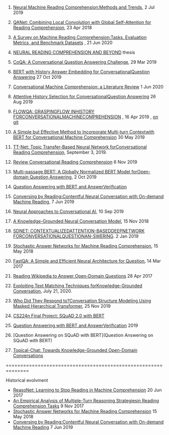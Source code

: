 1. [Neural Machine Reading Comprehension:Methods and Trends](https://arxiv.org/pdf/1907.01118v1.pdf), 2 Jul 2019

2. [QANet: Combining Local Convolution with Global Self-Attention for Reading Comprehension](https://arxiv.org/pdf/1804.09541.pdf), 23 Apr 2018

3. [A Survey on Machine Reading Comprehension:Tasks, Evaluation Metrics, and Benchmark Datasets](https://arxiv.org/pdf/2006.11880v1.pdf) , 21 Jun 2020
4. [NEURAL READING COMPREHENSION AND BEYOND](https://www.cs.princeton.edu/~danqic/papers/thesis.pdf) thesis
5. [CoQA: A Conversational Question Answering Challenge](https://arxiv.org/pdf/1808.07042.pdf), 29 Mar 2019
6. [BERT with History Answer Embedding for ConversationalQuestion Answering](https://arxiv.org/pdf/1905.05412.pdf) 27 Oct 2019
7. [Conversational Machine Comprehension: a Literature Review](https://arxiv.org/pdf/2006.00671.pdf) 1 Jun 2020
8. [Attentive History Selection for ConversationalQuestion Answering](https://dl.acm.org/doi/pdf/10.1145/3357384.3357905) 26 Aug 2019
9. [FLOWQA: GRASPINGFLOW INHISTORY FORCONVERSATIONALMACHINECOMPREHENSION](https://arxiv.org/pdf/1810.06683.pdf) , 16 Apr 2019 ,  [   on git](https://github.com/momohuang/FlowQA)

10. [A Simple but Effective Method to Incorporate Multi-turn Contextwith BERT for Conversational Machine Comprehension](https://arxiv.org/pdf/1905.12848.pdf) 30 May 2019
11. [TT-Net: Topic Transfer-Based Neural Network forConversational Reading Comprehension](https://ieeexplore.ieee.org/stamp/stamp.jsp?tp=&arnumber=8805064), September 3, 2019.
12. [Review Conversational Reading Comprehension](https://arxiv.org/pdf/1902.00821.pdf) 6 Nov 2019 
13. [Multi-passage BERT: A Globally Normalized BERT Model forOpen-domain Question Answering](https://arxiv.org/pdf/1908.08167.pdf), 2 Oct 2019
14. [Question Answering with BERT and AnswerVerification](http://web.stanford.edu/class/cs224n/reports/default/15763476.pdf)
15. [Conversing by Reading:Contentful Neural Conversation with On-demand Machine Reading](https://arxiv.org/pdf/1906.02738.pdf), 7 Jun 2019
16. [Neural Approaches to Conversational AI](https://arxiv.org/pdf/1809.08267.pdf), 10 Sep 2019
17. [A Knowledge-Grounded Neural Conversation Model](https://arxiv.org/pdf/1702.01932.pdf), 15 Nov 2018
18. [SDNET:  CONTEXTUALIZEDATTENTION-BASEDDEEPNETWORK   FORCONVERSATIONALQUESTIONAN-SWERING](https://arxiv.org/pdf/1812.03593.pdf).  2 Jan 2019
19. [Stochastic Answer Networks for Machine Reading Comprehension](https://arxiv.org/pdf/1712.03556.pdf),  15 May 2018
20. [FastQA: A Simple and Efficient Neural Architecture for Question](https://arxiv.org/pdf/1703.04816v1.pdf), 14 Mar 2017
21. [Reading Wikipedia to Answer Open-Domain Questions](https://arxiv.org/pdf/1704.00051.pdf) 28 Apr 2017
22. [Exploiting Text Matching Techniques forKnowledge-Grounded Conversation](https://ieeexplore.ieee.org/stamp/stamp.jsp?tp=&arnumber=9136717), July 21, 2020.
23. [Who Did They Respond to?Conversation Structure Modeling Using Masked Hierarchical Transformer](https://arxiv.org/pdf/1911.10666.pdf), 25 Nov 2019
24. [CS224n Final Project: SQuAD 2.0 with BERT](https://web.stanford.edu/class/archive/cs/cs224n/cs224n.1194/reports/default/15791990.pdf)
25. [Question Answering with BERT and AnswerVerification](http://web.stanford.edu/class/cs224n/reports/default/15763476.pdf)  2019
26. [Question Answering on SQuAD with BERT](Question Answering on SQuAD with BERT)
27. [Topical-Chat: Towards Knowledge-Grounded Open-Domain Conversations](https://www.isca-speech.org/archive/Interspeech_2019/pdfs/3079.pdf)





==============================================================

Historical evolvment
* [ReasoNet: Learning to Stop Reading in Machine Comprehension](https://arxiv.org/pdf/1609.05284.pdf) 20 Jun 2017
* [An Empirical Analysis of Multiple-Turn Reasoning Strategiesin Reading Comprehension Tasks](https://arxiv.org/pdf/1711.03230.pdf) 9 Nov 2017
* [Stochastic Answer Networks for Machine Reading Comprehension](https://arxiv.org/pdf/1712.03556.pdf) 15 May 2018
* [Conversing by Reading:Contentful Neural Conversation with On-demand Machine Reading](https://arxiv.org/pdf/1906.02738.pdf) 7 Jun 2019


